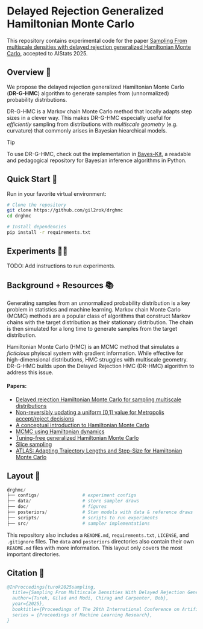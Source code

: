 # Delayed Rejection Generalized Hamiltonian Monte Carlo

This repository contains experimental code for the paper [Sampling From multiscale densities with delayed rejection generalized Hamiltonian Monte Carlo](https://arxiv.org/abs/2406.02741), accepted to AIStats 2025.

## Overview :telescope:

We propose the delayed rejection generalized Hamiltonian Monte Carlo (**DR-G-HMC**) algorithm to generate samples from (unnormalized) probability distributions.

DR-G-HMC is a Markov chain Monte Carlo method that locally adapts step sizes in a clever way. This makes DR-G-HMC especially useful for *efficiently* sampling from distributions with *multiscale geometry* (e.g. curvature) that commonly arises in Bayesian hiearchical models.

> [!TIP]
> To use DR-G-HMC, check out the implementation in [Bayes-Kit](https://github.com/flatironinstitute/bayes-kit/blob/main/bayes_kit/drghmc.py), a readable and pedagogical repository for Bayesian inference algorithms in Python.

## Quick Start :rocket:

Run in your favorite virtual environment:

```bash
# Clone the repository
git clone https://github.com/gil2rok/drghmc
cd drghmc

# Install dependencies
pip install -r requirements.txt
```

## Experiments :scientist:

TODO: Add instructions to run experiments.

## Background + Resources :books:

Generating samples from an unnormalized probability distribution is a key problem in statistics and machine learning. Markov chain Monte Carlo (MCMC) methods are a popular class of algorithms that construct Markov chains with the target distribution as their stationary distribution. The chain is then simulated for a long time to generate samples from the target distribution.

Hamiltonian Monte Carlo (HMC) is an MCMC method that simulates a *ficticious* phyiscal system with gradient information. While effective for high-dimensional distributions, HMC struggles with multiscale geometry. DR-G-HMC builds upon the Delayed Rejection HMC (DR-HMC) algorithm to address this issue.

#### Papers:
- [Delayed rejection Hamiltonian Monte Carlo for sampling multiscale distributions](https://arxiv.org/abs/2110.00610)
- [Non-reversibly updating a uniform [0,1] value for Metropolis accept/reject decisions](https://arxiv.org/abs/2001.11950)
- [A conceptual introduction to Hamiltonian Monte Carlo](https://arxiv.org/pdf/1701.02434.pdf)
- [MCMC using Hamiltonian dynamics](https://arxiv.org/pdf/1206.1901.pdf)
- [Tuning-free generalized Hamiltonian Monte Carlo](https://proceedings.mlr.press/v151/hoffman22a/hoffman22a.pdf)
- [Slice sampling](https://arxiv.org/abs/physics/0009028)
- [ATLAS: Adapting Trajectory Lengths and Step-Size for Hamiltonian Monte Carlo](https://arxiv.org/abs/2410.21587)

## Layout :open_file_folder:

```python
drghmc/
├── configs/                # experiment configs
├── data/                   # store sampler draws
├── doc/                    # figures
├── posteriors/             # Stan models with data & reference draws
├── scripts/                # scripts to run experiments
├── src/                    # sampler implementations
```

This repository also includes a `README.md`, `requirements.txt`, `LICENSE`, and `.gitignore` files. The `data` and `posteriors` directories also contain their own `README.md` files with more information. This layout only covers the most important directories.

## Citation :scroll:

```bibtex
@InProccedings{turok2025sampling,
  title={Sampling From Multiscale Densities With Delayed Rejection Generalized Hamiltonian Monte Carlo},
  author={Turok, Gilad and Modi, Chirag and Carpenter, Bob},
  year={2025},
  booktitle={Proceedings of The 28th International Conference on Artificial Intelligence and Statistics},
  series = {Proceedings of Machine Learning Research},
}
```